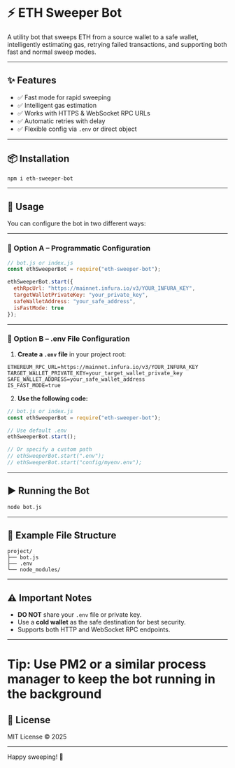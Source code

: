 # ⚡ ETH Sweeper Bot

A utility bot that sweeps ETH from a source wallet to a safe wallet, intelligently estimating gas, retrying failed transactions, and supporting both fast and normal sweep modes.

---

## ✨ Features

- ✅ Fast mode for rapid sweeping  
- ✅ Intelligent gas estimation  
- ✅ Works with HTTPS & WebSocket RPC URLs  
- ✅ Automatic retries with delay  
- ✅ Flexible config via `.env` or direct object

---

## 📦 Installation

```bash
npm i eth-sweeper-bot
```

---

## 🚀 Usage

You can configure the bot in two different ways:

---

### 🔹 Option A – Programmatic Configuration

```js
// bot.js or index.js
const ethSweeperBot = require("eth-sweeper-bot");

ethSweeperBot.start({
  ethRpcUrl: "https://mainnet.infura.io/v3/YOUR_INFURA_KEY",
  targetWalletPrivateKey: "your_private_key",
  safeWalletAddress: "your_safe_address",
  isFastMode: true
});
```

---

### 🔹 Option B – .env File Configuration

1. **Create a `.env` file** in your project root:

```
ETHEREUM_RPC_URL=https://mainnet.infura.io/v3/YOUR_INFURA_KEY
TARGET_WALLET_PRIVATE_KEY=your_target_wallet_private_key
SAFE_WALLET_ADDRESS=your_safe_wallet_address
IS_FAST_MODE=true
```

2. **Use the following code:**

```js
// bot.js or index.js
const ethSweeperBot = require("eth-sweeper-bot");

// Use default .env
ethSweeperBot.start();

// Or specify a custom path
// ethSweeperBot.start(".env");
// ethSweeperBot.start("config/myenv.env");
```

---

## ▶️ Running the Bot

```bash
node bot.js
```

---

## 📁 Example File Structure

```
project/
├── bot.js
├── .env
└── node_modules/
```

---

## ⚠️ Important Notes

- **DO NOT** share your `.env` file or private key.  
- Use a **cold wallet** as the safe destination for best security.  
- Supports both HTTP and WebSocket RPC endpoints.

---

# Tip: Use PM2 or a similar process manager to keep the bot running in the background

## 📃 License

MIT License © 2025

---

Happy sweeping! 🚀
